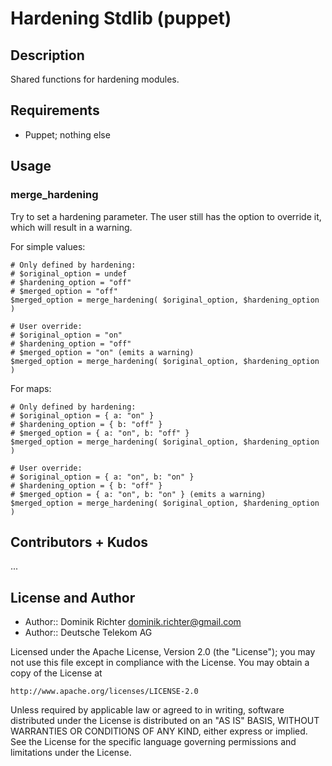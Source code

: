 # Hardening Stdlib (puppet)

## Description

Shared functions for hardening modules.

## Requirements

* Puppet; nothing else

## Usage

### merge_hardening

Try to set a hardening parameter. The user still has the option to override it,
which will result in a warning.

For simple values:

    # Only defined by hardening:
    # $original_option = undef
    # $hardening_option = "off"
    # $merged_option = "off"
    $merged_option = merge_hardening( $original_option, $hardening_option )

    # User override:
    # $original_option = "on"
    # $hardening_option = "off"
    # $merged_option = "on" (emits a warning)
    $merged_option = merge_hardening( $original_option, $hardening_option )

For maps:

    # Only defined by hardening:
    # $original_option = { a: "on" }
    # $hardening_option = { b: "off" }
    # $merged_option = { a: "on", b: "off" }
    $merged_option = merge_hardening( $original_option, $hardening_option )

    # User override:
    # $original_option = { a: "on", b: "on" }
    # $hardening_option = { b: "off" }
    # $merged_option = { a: "on", b: "on" } (emits a warning)
    $merged_option = merge_hardening( $original_option, $hardening_option )


## Contributors + Kudos

...

## License and Author

* Author:: Dominik Richter <dominik.richter@gmail.com>
* Author:: Deutsche Telekom AG

Licensed under the Apache License, Version 2.0 (the "License");
you may not use this file except in compliance with the License.
You may obtain a copy of the License at

    http://www.apache.org/licenses/LICENSE-2.0

Unless required by applicable law or agreed to in writing, software
distributed under the License is distributed on an "AS IS" BASIS,
WITHOUT WARRANTIES OR CONDITIONS OF ANY KIND, either express or implied.
See the License for the specific language governing permissions and
limitations under the License.
